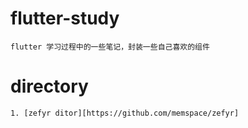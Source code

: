 # flutter-study
    flutter 学习过程中的一些笔记，封装一些自己喜欢的组件

# directory
    1. [zefyr ditor][https://github.com/memspace/zefyr]
